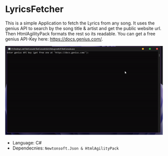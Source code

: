 # LyricsFetcher
This is a simple Application to fetch the Lyrics from any song.
It uses the genius API to search by the song title & artist and get the public website url.
Then HtmlAgilityPack formats the rest so its readable.
You can get a free genius API-Key here: https://docs.genius.com/.

![Showcase](https://raw.githubusercontent.com/IcySnex/LyricsFetcher/main/usage.gif)

- Language: C#
- Dependecnies: `Newtonsoft.Json & HtmlAgilityPack`
